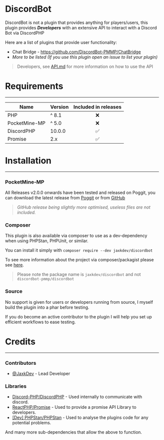 # DiscordBot
DiscordBot is not a plugin that provides anything for players/users, this plugin provides ***Developers***
with an extensive API to interact with a Discord Bot via DiscordPHP

Here are a list of plugins that provide user functionality:
- Chat Bridge - https://github.com/DiscordBot-PMMP/ChatBridge
- *More to be listed (If you use this plugin open an issue to list your plugin)*

> Developers, see [API.md](API.md) for more information on how to use the API
# Requirements

---
| Name          | Version | Included in releases |
|---------------|---------|:--------------------:|
| PHP           | ^ 8.1   |          ❌           |
| PocketMine-MP | ^ 5.0   |          ❌           |
| DiscordPHP    | 10.0.0  |          ✅           |
| Promise       | 2.x     |          ✅           |
# Installation

---
### PocketMine-MP
All Releases v2.0.0 onwards have been tested and released on Poggit, you can download the latest release from
[Poggit](https://poggit.pmmp.io/p/DiscordBot) or from
[GitHub](https://github.com/DiscordBot-PMMP/DiscordBot/releases/latest)

> *GitHub release being slightly more optimised, useless files are not included.*

### Composer
This plugin is also available via composer to use as a dev-dependency when using PHPStan, PHPUnit, or similar.

You can install it simply with `composer require --dev jaxkdev/discordbot`

To see more information about the project via composer/packagist please see [here](https://packagist.org/packages/jaxkdev/discordbot).

>Please note the package name is `jaxkdev/discordbot` and not `discordbot-pmmp/discordbot`

### Source
No support is given for users or developers running from source,
I myself build the plugin into a phar before testing.

If you do become an active contributor to the plugin I will help you set up efficient workflows to ease testing.

# Credits

---
### Contributors
- [@JaxkDev](https://github.com/JaxkDev) - Lead Developer

### Libraries
- [Discord-PHP/DiscordPHP](https://github.com/DiscordPHP/DiscordPHP) - Used internally to communicate with discord.
- [ReactPHP/Promise](https://github.com/reactphp/promise) - Used to provide a promise API Library to developers.
- [[Dev] PHPStan/PHPStan](https://github.com/phpstan/phpstan) - Used to analyse the plugins code for any potential problems.

And many more sub-dependencies that allow the above to function.
